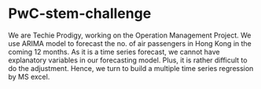 # PwC-stem-challenge
We are Techie Prodigy, working on the Operation Management Project.
We use ARIMA model to forecast the no. of air passengers in Hong Kong in the coming 12 months. 
As it is a time series forecast, we cannot have explanatory variables in our forecasting model. Plus, it is rather difficult to do the adjustment. Hence, we turn to build a multiple time series regression by MS excel.
